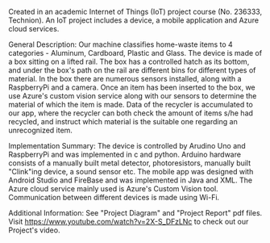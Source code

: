 Created in an academic Internet of Things (IoT) project course (No. 236333, Technion). An IoT project includes a device, a mobile application and Azure cloud services.

General Description: Our machine classifies home-waste items to 4 categories - Aluminum, Cardboard, Plastic and Glass. The device is made of a box sitting on a lifted rail. The box has a controlled hatch as its bottom, and under the box's path on the rail are different bins for different types of material. In the box there are numerous sensors installed, along with a RaspberryPi and a camera. Once an item has been inserted to the box, we use Azure's custom vision service along with our sensors to determine the material of which the item is made. Data of the recycler is accumulated to our app, where the recycler can both check the amount of items s/he had recycled, and instruct which material is the suitable one regarding an unrecognized item.

Implementation Summary: The device is controlled by Arudino Uno and RaspberryPi and was implemented in c and python. Arduino hardware consists of a manually built metal detector, photoresistors, manually built "Clink"ing device, a sound sensor etc. The mobile app was designed with Android Studio and FireBase and was implemented in Java and XML. The Azure cloud service mainly used is Azure's Custom Vision tool. Communication between different devices is made using Wi-Fi.

Additional Information: See "Project Diagram" and "Project Report" pdf files. Visit https://www.youtube.com/watch?v=2X-S_DFzLNc to check out our Project's video.
